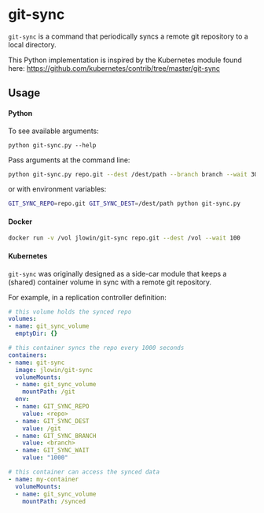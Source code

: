 # git-sync

`git-sync` is a command that periodically syncs a remote git repository to a
local directory.

This Python implementation is inspired by the Kubernetes module found here: https://github.com/kubernetes/contrib/tree/master/git-sync

## Usage

#### Python
To see available arguments:
```
python git-sync.py --help
```
Pass arguments at the command line:
```bash
python git-sync.py repo.git --dest /dest/path --branch branch --wait 30
```
or with environment variables:
```bash
GIT_SYNC_REPO=repo.git GIT_SYNC_DEST=/dest/path python git-sync.py
```

#### Docker
```bash
docker run -v /vol jlowin/git-sync repo.git --dest /vol --wait 100
```

#### Kubernetes
`git-sync` was originally designed as a side-car module that keeps a (shared) container volume in sync with a remote git repository.

For example, in a replication controller definition:
```yaml
# this volume holds the synced repo
volumes:
- name: git_sync_volume
  emptyDir: {}

# this container syncs the repo every 1000 seconds
containers:
- name: git-sync
  image: jlowin/git-sync
  volumeMounts:
  - name: git_sync_volume
    mountPath: /git
  env:
  - name: GIT_SYNC_REPO
    value: <repo>
  - name: GIT_SYNC_DEST
    value: /git
  - name: GIT_SYNC_BRANCH
    value: <branch>
  - name: GIT_SYNC_WAIT
    value: "1000"

# this container can access the synced data
- name: my-container
  volumeMounts:
  - name: git_sync_volume
    mountPath: /synced
```

